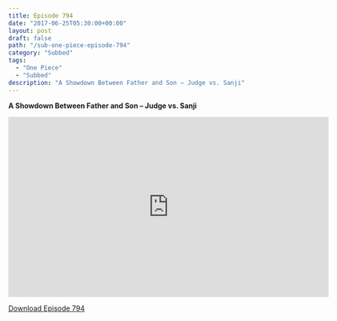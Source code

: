 ```yaml
---
title: Episode 794
date: "2017-06-25T05:30:00+00:00"
layout: post
draft: false
path: "/sub-one-piece-episode-794"
category: "Subbed"
tags:
  - "One Piece"
  - "Subbed"
description: "A Showdown Between Father and Son – Judge vs. Sanji"
---
```


**A Showdown Between Father and Son – Judge vs. Sanji**

<iframe width="640" height="360" src="https://www.rapidvideo.com/e/G6FRPH070K" frameborder="0" marginwidth=0 marginheight=0 scrolling=no allowfullscreen></iframe>

<a href="http://ouo.io/qs/eCodkFEQ?s=https://rapidvid.to/d/https://www.rapidvideo.com/e/G6FRPH070K">Download Episode 794</a>
